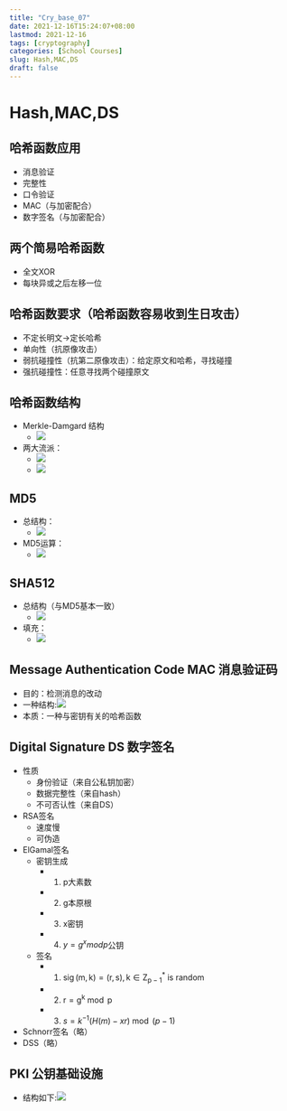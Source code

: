 ```yaml
---
title: "Cry_base_07"
date: 2021-12-16T15:24:07+08:00
lastmod: 2021-12-16
tags: [cryptography]
categories: [School Courses]
slug: Hash,MAC,DS
draft: false
---
```

# Hash,MAC,DS
## 哈希函数应用
- 消息验证
- 完整性
- 口令验证
- MAC（与加密配合）
- 数字签名（与加密配合）
## 两个简易哈希函数
- 全文XOR
- 每块异或之后左移一位
## 哈希函数要求（哈希函数容易收到生日攻击）
- 不定长明文->定长哈希
- 单向性（抗原像攻击）
- 弱抗碰撞性（抗第二原像攻击）：给定原文和哈希，寻找碰撞
- 强抗碰撞性：任意寻找两个碰撞原文
## 哈希函数结构
- Merkle-Damgard 结构
    - ![](https://raw.githubusercontent.com/QizhengZou/Drawing_bed/main/20211219095810.png)
- 两大流派：
    - ![](https://raw.githubusercontent.com/QizhengZou/Drawing_bed/main/20211219100001.png)
    - ![](https://raw.githubusercontent.com/QizhengZou/Drawing_bed/main/20211219100025.png)
## MD5
- 总结构：
    - ![](https://raw.githubusercontent.com/QizhengZou/Drawing_bed/main/20211219100118.png)
- MD5运算：
    - ![](https://raw.githubusercontent.com/QizhengZou/Drawing_bed/main/20211219100203.png)
## SHA512
- 总结构（与MD5基本一致）
    - ![](https://raw.githubusercontent.com/QizhengZou/Drawing_bed/main/20211219100240.png)
- 填充：
    - ![](https://raw.githubusercontent.com/QizhengZou/Drawing_bed/main/20211219100312.png)
## Message Authentication Code MAC 消息验证码
- 目的：检测消息的改动
- 一种结构:![](https://raw.githubusercontent.com/QizhengZou/Drawing_bed/main/20211219100348.png)
- 本质：一种与密钥有关的哈希函数
## Digital Signature DS 数字签名
- 性质
    - 身份验证（来自公私钥加密）
    - 数据完整性（来自hash）
    - 不可否认性（来自DS）
- RSA签名
    - 速度慢
    - 可伪造
- ElGamal签名
    - 密钥生成
        - 1) p大素数
        - 2) g本原根
        - 3) x密钥
        - 4) $y=g^xmod p$公钥
    - 签名
        - 1) $\operatorname{sig}(\mathrm{m}, \mathrm{k})=(\mathrm{r}, \mathrm{s}), \mathrm{k} \in \mathrm{Z}_{\mathrm{p}-1}^{*}$ is random
        - 2) $\mathrm{r}=\mathrm{g}^{\mathrm{k}} \bmod \mathrm{p}$
        - 3) $s=k^{-1}(H(m)-x r) \bmod (p-1)$
- Schnorr签名（略）
- DSS（略）
## PKI 公钥基础设施
- 结构如下:![](https://raw.githubusercontent.com/QizhengZou/Drawing_bed/main/20211219100920.png)


